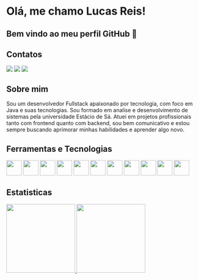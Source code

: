 # Olá, me chamo Lucas Reis! 
## Bem vindo ao meu perfil GitHub 👋

## Contatos

<div>
<a href="https://instagram.com/llusca1" target="_blank"><img loading="lazy" src="https://img.shields.io/badge/-Instagram-%23E4405F?style=for-the-badge&logo=instagram&logoColor=white" target="_blank"></a>
<a href = "mailto:contato@lreis091@gmail.com"><img loading="lazy" src="https://img.shields.io/badge/Gmail-D14836?style=for-the-badge&logo=gmail&logoColor=white" target="_blank"></a>
<a href="https://www.linkedin.com/in/llsreis" target="_blank"><img loading="lazy" src="https://img.shields.io/badge/-LinkedIn-%230077B5?style=for-the-badge&logo=linkedin&logoColor=white" target="_blank"></a>   
</div>

## Sobre mim

Sou um desenvolvedor Fullstack apaixonado por tecnologia, com foco em Java e suas tecnologias. Sou formado em analise e desenvolvimento de sistemas pela universidade Estácio de Sá. Atuei em projetos profissionais tanto com frontend quanto com backend, sou bem comunicativo e estou sempre buscando aprimorar minhas habilidades e aprender algo novo.
<!--
**LLReis/LLReis** is a ✨ _special_ ✨ repository because its `README.md` (this file) appears on your GitHub profile.

Here are some ideas to get you started:

- 🔭 I’m currently working on ...
- 🌱 I’m currently learning ...
- 👯 I’m looking to collaborate on ...
- 🤔 I’m looking for help with ...
- 💬 Ask me about ...
- 📫 How to reach me: ...
- 😄 Pronouns: ...
- ⚡ Fun fact: ...
-->
## Ferramentas e Tecnologias

<img loading="lazy" src="https://cdn.jsdelivr.net/gh/devicons/devicon/icons/git/git-original.svg" width="40" height="40"/>
<img loading="lazy" src="https://cdn.jsdelivr.net/gh/devicons/devicon@latest/icons/github/github-original.svg" width="40" height="40" />
<img loading="lazy" src="https://cdn.jsdelivr.net/gh/devicons/devicon@latest/icons/java/java-original-wordmark.svg" width="40" height="40" />
<img loading="lazy" src="https://cdn.jsdelivr.net/gh/devicons/devicon@latest/icons/javascript/javascript-original.svg" width="40" height="40" />
<img loading="lazy" src="https://cdn.jsdelivr.net/gh/devicons/devicon@latest/icons/typescript/typescript-original.svg" width="40" height="40" />
<img loading="lazy" src="https://cdn.jsdelivr.net/gh/devicons/devicon@latest/icons/spring/spring-original-wordmark.svg" width="40" height="40" />
<img loading="lazy" src="https://cdn.jsdelivr.net/gh/devicons/devicon@latest/icons/react/react-original.svg" width="40" height="40" />
<img loading="lazy" src="https://cdn.jsdelivr.net/gh/devicons/devicon@latest/icons/angular/angular-original.svg" width="40" height="40" />
<img loading="lazy" src="https://cdn.jsdelivr.net/gh/devicons/devicon@latest/icons/mysql/mysql-original.svg" width="40" height="40" />
<img loading="lazy" src="https://cdn.jsdelivr.net/gh/devicons/devicon@latest/icons/microsoftsqlserver/microsoftsqlserver-original-wordmark.svg" width="40" height="40" />
<img loading="lazy" src="https://cdn.jsdelivr.net/gh/devicons/devicon@latest/icons/intellij/intellij-original.svg" width="40" height="40" />



## Estatisticas

<div>
<a href="https://github.com/LLReis">
<img loading="lazy" height="180em" src="https://github-readme-stats.vercel.app/api/top-langs/?username=LLReis&layout=compact&langs_count=7&theme=dracula"/>
<img loading="lazy" height="180em" src="https://github-readme-stats.vercel.app/api?username=LLReis&show_icons=true&theme=dracula&include_all_commits=true&count_private=true"/>
</div>
